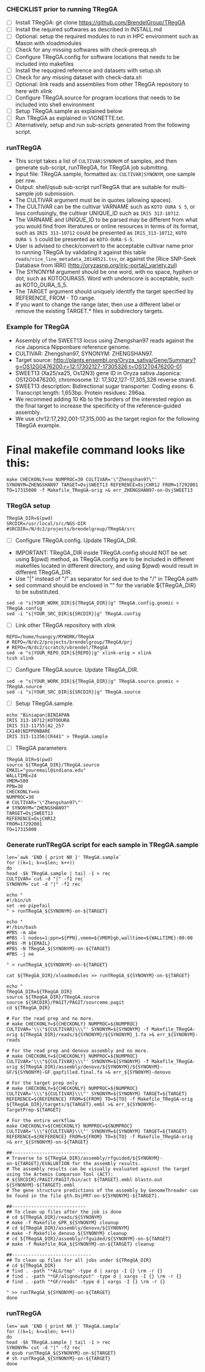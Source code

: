 ### CHECKLIST prior to running TRegGA
- [ ] Install TRegGA: git clone https://github.com/BrendelGroup/TRegGA
- [ ] Install the required softwares as described in INSTALL.md
- [ ] Optional: setup the required modules to run in HPC environment such as Mason with xloadmodules
- [ ] Check for any missing softwares with check-prereqs.sh 
- [ ] Configure TRegGA.config for software locations that needs to be included into makefiles
- [ ] Install the requqired reference and datasets with setup.sh
- [ ] Check for any missing dataset with check-data.sh
- [ ] Optional: link reads and assemblies from other TRegGA repository to here with xlink
- [ ] Configure TRegGA.source for program locations that needs to be included into shell environment
- [ ] Setup TRegGA.sample as explained below
- [ ] Run TRegGA as explained in VIGNETTE.txt. 
- [ ] Alternatively, setup and run sub-scripts generated from the following script.  

### runTRegGA
* This script takes a list of `CULTIVAR|SYNONYM` of samples, and then generate sub-script, runTRegGA, for TRegGA job submitting.
* Input file: TRegGA.sample, formatted as: `CULTIVAR|SYNONYM`, one sample per row.
* Output: shell/qsub sub-script runTRegGA that are suitable for multi-sample job submission.
* The CULTIVAR argument must be in quotes (allowing spaces).
* The CULTIVAR can be the cultivar VARNAME such as `KOTO OURA S 5`, or less confusingly, the cultivar UNIQUE_ID such as `IRIS 313-10712`.
* The VARNAME and UNIQUE_ID to be parsed may be different from what you would find from literatures or online resources in terms of its format, such as `IRIS 313-10712` could be presented as `IRIS_313-10712`, `KOTO OURA S 5` could be presented as `KOTO-OURA-S-5`.
* User is advised to check/convert to the acceptable cultivar name prior to running TRegGA by validating it against this table `reads/rice_line_metadata_20140521.tsv`, or against the [Rice SNP-Seek Database from IRRI] (http://oryzasnp.org/iric-portal/_variety.zul) 
* The SYNONYM argument should be one word, with no space, hyphen or dot, such as KOTOOURAS5. Word with underscore is acceptable, such as KOTO_OURA_S_5. 
* The TARGET argument should uniquely identify the target specified by REFERENCE, FROM - TO range.
* If you want to change the range later, then use a different label or remove the existing TARGET.* files in subdirectory targets.

### Example for TRegGA
* Assembly of the SWEET13 locus using Zhengshan97 reads against the rice Japonica Nipponbare reference genome.
* CULTIVAR: Zhengshan97, SYNONYM: ZHENGSHAN97.
* Target source: http://plants.ensembl.org/Oryza_sativa/Gene/Summary?g=OS12G0476200;r=12:17302127-17305326;t=OS12T0476200-01
* SWEET13 (Xa25/xa25, Os12N3) gene ID in Oryza sativa Japonica: OS12G0476200, chromosome 12: 17,302,127-17,305,326 reverse strand.
* SWEET13 description: Bidirectional sugar transporter. Coding exons: 6. Transcript length: 1,653bp. Protein residues: 296aa.
* We recommed adding 10 Kb to the borders of the interested region as the final target to increase the specificity of the reference-guided assembly.
* We use chr12:17,292,001-17,315,000 as the target region for the following TRegGA example.
# Final makefile command looks like this:
```
make CHECKONLY=no NUMPROC=30 CULTIVAR='\"Zhengshan97\"' SYNONYM=ZHENGSHAN97 TARGET=OsjSWEET13 REFERENCE=OsjCHR12 FROM=17292001 TO=17315000 -f Makefile_TRegGA-orig >& err_ZHENGSHAN97-on-OsjSWEET13
```
### TRegGA setup
```
TRegGA_DIR=$(pwd)
SRCDIR=/usr/local/src/NGS-DIR
#SRCDIR=/N/dc2/projects/brendelgroup/TRegGA/src
```
- [ ] Configure TRegGA.config. Update TRegGA_DIR.
* IMPORTANT: TRegGA_DIR inside TRegGA.config should NOT be set using $(pwd) method, as TRegGA.config are to be included in different makefiles located in different directory, and using $(pwd) would result in different TRegGA_DIR. 
* Use "|" instead of "/" as separator for sed due to the "/" in TRegGA path
* sed command should be enclosed in "" for the variable ${TRegGA_DIR} to be substituted.
```
sed -e "s|YOUR_WORK_DIR|${TRegGA_DIR}|g" TRegGA.config.gnomic > TRegGA.config
sed -i "s|YOUR_SRC_DIR|${SRCDIR}|g" TRegGA.config
```
- [ ] Link other TRegGA repository with xlink
```
REPO=/home/huangcy/MYWORK/TRegGA
# REPO=/N/dc2/projects/brendelgroup/TRegGA/prj
# REPO=/N/dc2/scratch/vbrendel/TRegGA
sed -e "s|YOUR_REPO_DIR|${REPO}|g" xlink-orig > xlink
tcsh xlink
```
- [ ] Configure TRegGA.source. Update TRegGA_DIR.
```
sed -e "s|YOUR_WORK_DIR|${TRegGA_DIR}|g" TRegGA.source.gnomic > TRegGA.source
sed -i "s|YOUR_SRC_DIR|${SRCDIR}|g" TRegGA.source
```
- [ ] Setup TRegGA.sample.
```
echo "Biniapan|BINIAPAN
IRIS 313-10712|KOTOOURA
IRIS 313-11755|A2_257
CX140|NIPPONBARE
IRIS 313-11356|CR441" > TRegGA.sample
```
- [ ] TRegGA parameters
```
TRegGA_DIR=$(pwd)
source ${TRegGA_DIR}/TRegGA.source
EMAIL="youremail@indiana.edu"
WALLTIME=24
VMEM=500
PPN=30
CHECKONLY=no
NUMPROC=30
# CULTIVAR='\"Zhengshan97\"'
# SYNONYM="ZHENGSHAN97"
TARGET=OsjSWEET13
REFERENCE=OsjCHR12
FROM=17292001
TO=17315000
```
### Generate runTRegGA script for each sample in TRegGA.sample 
```
len=`awk 'END { print NR }' TRegGA.sample`
for ((k=1; k<=$len; k++))
do
head -$k TRegGA.sample | tail -1 > rec
CULTIVAR=`cut -d "|" -f1 rec`
SYNONYM=`cut -d "|" -f2 rec`
```
```
echo "
#!/bin/sh
set -eo pipefail
" > runTRegGA_${SYNONYM}-on-${TARGET}
```
```
echo "
#!/bin/bash
#PBS -m abe
#PBS -l nodes=1:ppn=${PPN},vmem=${VMEM}gb,walltime=${WALLTIME}:00:00
#PBS -M ${EMAIL}
#PBS -N TRegGA_${SYNONYM}-on-${TARGET}
#PBS -j oe

" > runTRegGA_${SYNONYM}-on-${TARGET}

cat ${TRegGA_DIR}/xloadmodules >> runTRegGA_${SYNONYM}-on-${TARGET}
```
```
echo "
TRegGA_DIR=${TRegGA_DIR}
source ${TRegGA_DIR}/TRegGA.source
source ${SRCDIR}/PAGIT/PAGIT/sourceme.pagit
cd ${TRegGA_DIR}

# For the read prep and no more.
# make CHECKONLY=${CHECKONLY} NUMPROC=${NUMPROC} CULTIVAR='\\\"${CULTIVAR}\\\"' SYNONYM=${SYNONYM} -f Makefile_TRegGA-orig ${TRegGA_DIR}/reads/${SYNONYM}/${SYNONYM}_1.fa >& err_${SYNONYM}-reads

# For the read prep and denovo assembly and no more.
# make CHECKONLY=${CHECKONLY} NUMPROC=${NUMPROC} CULTIVAR='\\\"${CULTIVAR}\\\"' SYNONYM=${SYNONYM} -f Makefile_TRegGA-orig ${TRegGA_DIR}/assembly/denovo/${SYNONYM}/${SYNONYM}-GF/${SYNONYM}-GF.gapfilled.final.fa >& err_${SYNONYM}-denovo

# For the target prep only
# make CHECKONLY=${CHECKONLY} NUMPROC=${NUMPROC} CULTIVAR='\\\"${CULTIVAR}\\\"' SYNONYM=${SYNONYM} TARGET=${TARGET} REFERENCE=${REFERENCE} FROM=${FROM} TO=${TO} -f Makefile_TRegGA-orig ${TRegGA_DIR}/targets/${TARGET}.embl >& err_${SYNONYM}-TargetPrep-${TARGET}

# For the entire workflow
make CHECKONLY=${CHECKONLY} NUMPROC=${NUMPROC} CULTIVAR='\\\"${CULTIVAR}\\\"' SYNONYM=${SYNONYM} TARGET=${TARGET} REFERENCE=${REFERENCE} FROM=${FROM} TO=${TO} -f Makefile_TRegGA-orig >& err_${SYNONYM}-on-${TARGET}

##---------------------------
# Traverse to ${TRegGA_DIR}/assembly/rfguided/${SYNONYM}-on-${TARGET}/EVALUATION for the assembly results.
# The assembly results can be visually evaluated against the target using the Artemis Comparson Tool (ACT):
# ${SRCDIR}/PAGIT/PAGIT/bin/act ${TARGET}.embl blastn.out ${SYNONYM}-${TARGET}.embl
# The gene structure predictions of the assembly by GenomeThreader can be found in the file gth.OsjPRT-on-${SYNONYM}-${TARGET}.

##---------------------------
## To clean up files after the job is done
# cd ${TRegGA_DIR}/reads/${SYNONYM}
# make -f Makefile_GPR_${SYNONYM} cleanup
# cd ${TRegGA_DIR}/assembly/denovo/${SYNONYM}
# make -f Makefile_denovo_${SYNONYM} cleanup
# cd ${TRegGA_DIR}/assembly/rfguided/${SYNONYM}-on-${TARGET}
# make -f Makefile_RGA_${SYNONYM}-on-${TARGET} cleanup

##-----------------------------
## To clean up files for all jobs under ${TRegGA_DIR}
# cd ${TRegGA_DIR}
# find . -path "*ALG/tmp" -type d | xargs -I {} \rm -r {}
# find . -path "*GF/alignoutput" -type d | xargs -I {} \rm -r {}
# find . -path "*GF/reads" -type d | xargs -I {} \rm -r {}

" >> runTRegGA_${SYNONYM}-on-${TARGET}
done
```

### runTRegGA
```
len=`awk 'END { print NR }' TRegGA.sample`
for ((k=1; k<=$len; k++))
do
head -$k TRegGA.sample | tail -1 > rec
SYNONYM=`cut -d "|" -f2 rec`
# qsub runTRegGA_${SYNONYM}-on-${TARGET}
# sh runTRegGA_${SYNONYM}-on-${TARGET}
done
```

